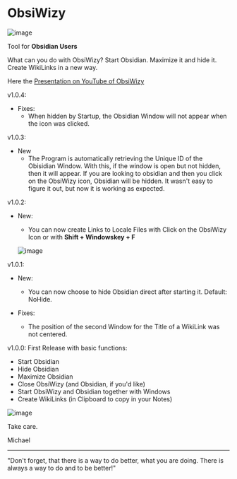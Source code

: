 # ObsiWizy
![image](https://user-images.githubusercontent.com/39479918/197396967-831d7f63-d61d-43df-b153-73db1a9375fc.png)

Tool for **Obsidian Users**

What can you do with ObsiWizy?
Start Obsidian. Maximize it and hide it.
Create WikiLinks in a new way.

Here the [Presentation on YouTube of ObsiWizy](https://youtu.be/EJETt-5DSP8)

v1.0.4:
- Fixes:
  - When hidden by Startup, the Obsidian Window will not appear when the icon was clicked.

v1.0.3:
- New
  - The Program is automatically retrieving the Unique ID of the Obisidian Window. With this, if the window is open but not hidden, then it will appear. If you are looking to obsidian and then you click on the ObsiWizy icon, Obsidian will be hidden. It wasn't easy to figure it out, but now it is working as expected.

v1.0.2:
- New:
  - You can now create Links to Locale Files with Click on the ObsiWizy Icon or with **Shift + Windowskey + F**
  
  ![image](https://user-images.githubusercontent.com/39479918/198104953-db4fd022-0e5a-4f2b-9fb4-ef8d8a55abb7.png)

v1.0.1:
- New:
  - You can now choose to hide Obsidian direct after starting it. Default: NoHide.

- Fixes:
  - The position of the second Window for the Title of a WikiLink was not centered.

v1.0.0: First Release with basic functions:
- Start Obsidian
- Hide Obsidian
- Maximize Obsidian
- Close ObsiWizy (and Obsidian, if you'd like)
- Start ObsiWizy and Obsidian together with Windows
- Create WikiLinks (in Clipboard to copy in your Notes)

![image](https://user-images.githubusercontent.com/39479918/197417492-c25e6070-6d6e-4ef6-9cc1-6e5153f12361.png)


Take care.

Michael

---
"Don't forget, that there is a way to do better, what you are doing. There is always a way to do and to be better!"
